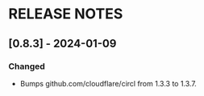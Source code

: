 # RELEASE NOTES

## [0.8.3] - 2024-01-09

### Changed

- Bumps github.com/cloudflare/circl from 1.3.3 to 1.3.7.
